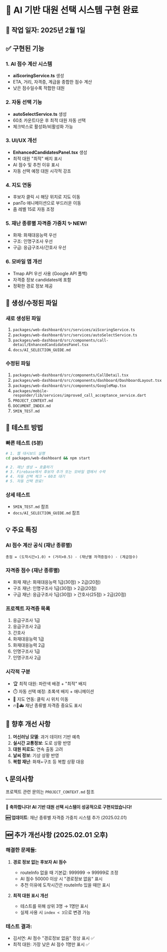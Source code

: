 # 🎉 AI 기반 대원 선택 시스템 구현 완료

## 📅 작업 일자: 2025년 2월 1일

## ✅ 구현된 기능

### 1. AI 점수 계산 시스템
- **aiScoringService.ts** 생성
- ETA, 거리, 자격증, 계급을 종합한 점수 계산
- 낮은 점수일수록 적합한 대원

### 2. 자동 선택 기능
- **autoSelectService.ts** 생성
- 60초 카운트다운 후 최적 대원 자동 선택
- 체크박스로 활성화/비활성화 가능

### 3. UI/UX 개선
- **EnhancedCandidatesPanel.tsx** 생성
- 최적 대원 "최적" 배지 표시
- AI 점수 및 추천 이유 표시
- 자동 선택 예정 대원 시각적 강조

### 4. 지도 연동
- 후보자 클릭 시 해당 위치로 지도 이동
- panTo 애니메이션으로 부드러운 이동
- 줌 레벨 15로 자동 조정

### 5. 재난 종류별 자격증 가중치 ✨ NEW!
- 화재: 화재대응능력 우선
- 구조: 인명구조사 우선
- 구급: 응급구조사/간호사 우선

### 6. 모바일 앱 개선
- Tmap API 우선 사용 (Google API 폴백)
- 자격증 정보 candidates에 포함
- 정확한 경로 정보 제공

## 📂 생성/수정된 파일

### 새로 생성된 파일
1. `packages/web-dashboard/src/services/aiScoringService.ts`
2. `packages/web-dashboard/src/services/autoSelectService.ts`
3. `packages/web-dashboard/src/components/call-detail/EnhancedCandidatesPanel.tsx`
4. `docs/AI_SELECTION_GUIDE.md`

### 수정된 파일
1. `packages/web-dashboard/src/components/CallDetail.tsx`
2. `packages/web-dashboard/src/components/dashboard/DashboardLayout.tsx`
3. `packages/web-dashboard/src/components/GoogleMap.tsx`
4. `packages/mobile-responder/lib/services/improved_call_acceptance_service.dart`
5. `PROJECT_CONTEXT.md`
6. `DOCUMENT_INDEX.md`
7. `5MIN_TEST.md`

## 🧪 테스트 방법

### 빠른 테스트 (5분)
```bash
# 1. 웹 대시보드 실행
cd packages/web-dashboard && npm start

# 2. 재난 생성 → 호출하기
# 3. Firebase에서 후보자 추가 또는 모바일 앱에서 수락
# 4. 자동 선택 체크 → 60초 대기
# 5. 자동 선택 완료!
```

### 상세 테스트
- `5MIN_TEST.md` 참조
- `docs/AI_SELECTION_GUIDE.md` 참조

## 💡 주요 특징

### AI 점수 계산 공식 (재난 종류별)
```
총점 = (도착시간×1.0) + (거리×0.5) - (재난별 자격증점수) - (계급점수)
```

### 자격증 점수 (재난 종류별)
- 화재 재난: 화재대응능력 1급(30점) > 2급(20점)
- 구조 재난: 인명구조사 1급(30점) > 2급(20점)
- 구급 재난: 응급구조사 1급(30점) > 간호사(25점) > 2급(20점)

### 프로젝트 자격증 목록
1. 응급구조사 1급
2. 응급구조사 2급
3. 간호사
4. 화재대응능력 1급
5. 화재대응능력 2급
6. 인명구조사 1급
7. 인명구조사 2급

### 시각적 구분
- 🏆 최적 대원: 파란색 배경 + "최적" 배지
- ⏱️ 자동 선택 예정: 초록색 배지 + 애니메이션
- 📍 지도 연동: 클릭 시 위치 이동
- 🔥🚨🚑 재난 종류별 자격증 중요도 표시

## 🔮 향후 개선 사항

1. **머신러닝 모델**: 과거 데이터 기반 예측
2. **실시간 교통정보**: 도로 상황 반영
3. **대원 피로도**: 연속 출동 고려
4. **날씨 정보**: 기상 상황 반영
5. **복합 재난**: 화재+구조 등 복합 상황 대응

## 📞 문의사항

프로젝트 관련 문의는 `PROJECT_CONTEXT.md` 참조

---

**🎊 축하합니다! AI 기반 대원 선택 시스템이 성공적으로 구현되었습니다!**

**🆕 업데이트**: 재난 종류별 자격증 가중치 시스템 추가 (2025.02.01)

## 🆕 추가 개선사항 (2025.02.01 오후)

### 해결한 문제들:

1. **경로 정보 없는 후보자 AI 점수**
   - routeInfo 없을 때 기본값: 999999 → 99999로 조정
   - AI 점수 50000 이상 시 "경로정보 없음" 표시
   - 추천 이유에 도착시간은 routeInfo 있을 때만 표시

2. **최적 대원 표시 개선**
   - 테스트를 위해 상위 3명 → 1명만 표시
   - 실제 사용 시 `index < 3`으로 변경 가능

### 테스트 결과:
- 김서연: AI 점수 "경로정보 없음" 정상 표시 ✅
- 최적 대원: 가장 낮은 AI 점수 1명만 표시 ✅
